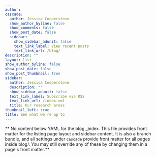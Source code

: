 ```yaml
---
author: 
cascade:
  author: Jessica Cooperstone
  show_author_byline: false
  show_comments: false
  show_post_date: false
  sidebar:
    show_sidebar_adunit: false
    text_link_label: View recent posts
    text_link_url: /blog/
description: ""
layout: list
show_author_byline: false
show_post_date: false
show_post_thumbnail: true
sidebar:
  author: Jessica Cooperstone
  description: ""
  show_sidebar_adunit: false
  text_link_label: Subscribe via RSS
  text_link_url: /index.xml
  title: Our research areas
thumbnail_left: true
title: See what we're up to
---
```


** No content below YAML for the blog _index. This file provides front matter for the listing page layout and sidebar content. It is also a branch bundle, and all settings under `cascade` provide front matter for all pages inside blog/. You may still override any of these by changing them in a page's front matter.**
